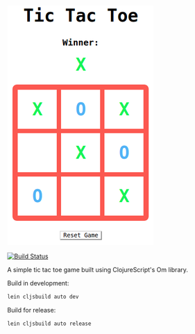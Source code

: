 ![screenshot](https://raw.githubusercontent.com/miguel-vila/tic-tac-toe/master/screenshot.png)

[![Build Status](https://travis-ci.org/miguel-vila/tic-tac-toe.svg?branch=master)](https://travis-ci.org/miguel-vila/tic-tac-toe)

A simple tic tac toe game built using ClojureScript's Om library.

Build in development:
```bash
lein cljsbuild auto dev
```

Build for release:
```bash
lein cljsbuild auto release
```